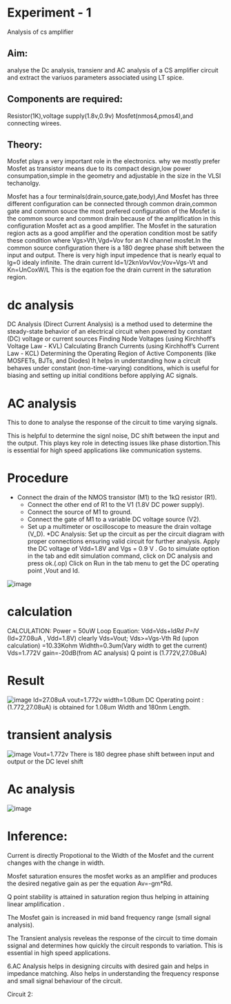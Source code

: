 # Experiment - 1 
Analysis of cs amplifier
## Aim:
analyse the Dc analysis, transienr and AC analysis of a CS amplifier circuit and extract the variuos parameters 
associated using LT spice.
## Components are required:
Resistor(1K),voltage supply(1.8v,0.9v) Mosfet(nmos4,pmos4),and connecting wirees.
## Theory:
Mosfet plays a very important role in the electronics.
why we mostly prefer Mosfet as transistor means due to its compact design,low power consumpation,simple 
in the geometry and  adjustable in the size in the VLSI techanolgy.

Mosfet has a four terminals(drain,source,gate,body),And Mosfet has three different configuration can be connected 
through common drain,common gate and common souce the most prefered configuration of the Mosfet is the common source
and common drain because of the amplification in this configuration Mosfet act as a good amplifier.
The Mosfet in the saturation region acts as a good amplifier and the operation condition most be satify these
condition where Vgs>Vth,Vgd<Vth and Vds>=Vov for an N channel mosfet.In the common source configuration there is a 180 degree phase shift between the input and output.
There is very high input impedence that is nearly equal to Ig=0 idealy infinite.
The drain current
Id=1/2kn*Vov*Vov;Vov=Vgs-Vt and Kn=UnCoxW/L
This is the eqation foe the drain current in the saturation region.
# dc analysis
DC Analysis (Direct Current Analysis) is a method used to determine the steady-state behavior of an electrical circuit when powered by constant (DC) voltage or current sources
Finding Node Voltages (using Kirchhoff’s Voltage Law - KVL)
Calculating Branch Currents (using Kirchhoff’s Current Law - KCL)
Determining the Operating Region of Active Components (like MOSFETs, BJTs, and Diodes)
It helps in understanding how a circuit behaves under constant (non-time-varying) conditions, which is useful for biasing and setting up initial conditions before applying AC signals.
# AC analysis
This to done to analyse the response of the circuit to time varying signals.

This is helpful to determine the signl noise, DC shift between the input and the output. This plays key role in detecting issues like phase distortion.This is essential for high speed applications like communication systems.

# Procedure
* Connect the drain of the NMOS transistor (M1) to the 1kΩ resistor (R1).
   * Connect the other end of R1 to the V1 (1.8V DC power supply).
   * Connect the source of M1 to ground.
   * Connect the gate of M1 to a variable DC voltage source (V2).
   * Set up a multimeter or oscilloscope to measure the drain voltage (V_D).
   *DC Analysis: Set up the circuit as per the circuit diagram with proper connections ensuring valid circuit for further analysis. Apply the DC voltage of Vdd=1.8V and Vgs = 0.9 V . Go to simulate option in the tab and edit simulation command, click on DC analysis and press ok.(.op) Click on Run in the tab menu to get the DC operating point ,Vout and Id.

![image](https://github.com/user-attachments/assets/38f4d9fc-75c2-4ca5-9cbc-2d768321fdad)
# calculation
CALCULATION:
Power = 50uW
Loop Equation: Vdd=Vds+Id*Rd
P=I*V (Id=27.08uA , Vdd=1.8V)
clearly Vds=Vout; Vds>=Vgs-Vth
Rd (upon calculation) =10.33Kohm
Widhth=0.3um(Vary width to get the current)
Vds=1.772V
gain=-20dB(from AC analysis)
Q point is (1.772V,27.08uA)

# Result
![image](https://github.com/user-attachments/assets/2df09210-0a66-4708-be89-7ffc049790be)
Id=27.08uA
vout=1.772v
width=1.08um
DC Operating point : (1.772,27.08uA) is obtained for 1.08um Width and 180nm Length.
# transient analysis
![image](https://github.com/user-attachments/assets/efdcb483-43cb-4f48-b903-8659b34b1a95)
Vout=1.772v
There is 180 degree phase shift between input and output or the DC level shift
# Ac analysis
![image](https://github.com/user-attachments/assets/3cf65998-4b65-46bb-8cca-79b2e141505a)

# Inference:
Current is directly Propotional to the Width of the Mosfet and the current changes with the change in width.

Mosfet saturation ensures the mosfet works as an amplifier and produces the desired negative gain as per the equation Av=-gm*Rd.

Q point stability is attained in saturation region thus helping in attaining linear amplification .

The Mosfet gain is increased in mid band frequency range (small signal analysis).

The Transient analysis reveleas the response of the circuit to time domain ssignal and determines how quickly the circuit responds to variation.
This is essential in high speed applications.

6.AC Analysis helps in designing circuits with desired gain and helps in impedance matching.
Also helps in understanding the frequency response and small signal behaviour of the circuit.

Circuit 2:











